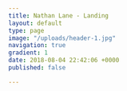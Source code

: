 ```yaml
---
title: Nathan Lane - Landing
layout: default
type: page
image: "/uploads/header-1.jpg"
navigation: true
gradient: 1
date: 2018-08-04 22:42:06 +0000
published: false

---
```

